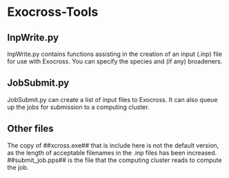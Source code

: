 # Exocross-Tools


## InpWrite.py 
InpWrite.py contains functions assisting in the creation of an input (.inp) file for use with Exocross. You can specify the species and (if any) broadeners.

## JobSubmit.py 

JobSubmit.py can create a list of input files to Exocross. It can also queue up the jobs for submission to a computing cluster. 


## Other files

The copy of ##xcross.exe## that is include here is not the default version, as the length of acceptable filenames in the .inp files has been increased. ##submit_job.pps## is the file that the computing cluster reads to compute the job. 
